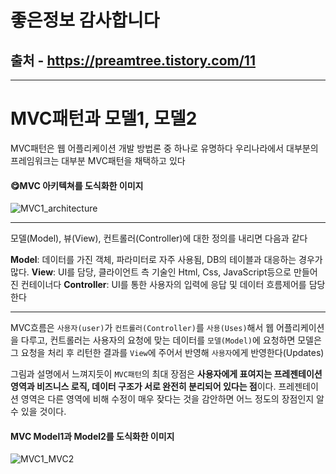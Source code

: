 # 좋은정보 감사합니다

## 출처 - https://preamtree.tistory.com/11

---

# MVC패턴과 모델1, 모델2

MVC패턴은 웹 어플리케이션 개발 방법론 중 하나로 유명하다
우리나라에서 대부분의 프레임워크는 대부분 MVC패턴을 채택하고 있다

#### 😋MVC 아키텍쳐를 도식화한 이미지

![MVC1_architecture](https://t1.daumcdn.net/cfile/tistory/2452883B57F0B3C02B)

---

모델(Model), 뷰(View), 컨트롤러(Controller)에 대한 정의를 내리면 다음과 같다

**Model**: 데이터를 가진 객체, 파라미터로 자주 사용됨, DB의 테이블과 대응하는 경우가 많다.
**View**: UI를 담당, 클라이언트 측 기술인 Html, Css, JavaScript등으로 만들어진 컨테이너다
**Controller**: UI를 통한 사용자의 입력에 응답 및 데이터 흐름제어를 담당한다

---

MVC흐름은 `사용자(user)`가 `컨트롤러(Controller)`를 `사용(Uses)`해서 웹 어플리케이션을 다루고, 컨트롤러는 사용자의 요청에 맞는 데이터를 `모델(Model)`에 요청하면 모델은 그 요청을 처리 후 리턴한 결과를 `View`에 주어서 반영해 `사용자`에게 반영한다(Updates)

그림과 설명에서 느껴지듯이 `MVC패턴`의 최대 장점은 **사용자에게 표여지는 프레젠테이션 영역과 비즈니스 로직, 데이터 구조가 서로 완전히 분리되어 있다는 점**이다.
프레젠테이션 영역은 다른 영역에 비해 수정이 매우 잦다는 것을 감안하면 어느 정도의 장점인지 알 수 있을 것이다.

#### MVC Model1과 Model2를 도식화한 이미지

![MVC1_MVC2](https://t1.daumcdn.net/cfile/tistory/270EFE4C57F0C7A61C)
